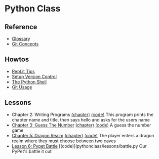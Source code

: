 Python Class
============


Reference
---------

* [Glossary](docs/glossary.md)
* [Git Concepts](docs/git-concepts.md)


Howtos
------

* [Repl.it Tips](docs/replit-tips.md)
* [Setup Version Control](docs/setup-version-control.md)
* [The Python Shell](docs/exercises_1.md)
* [Git Usage](docs/git-usage.md)


Lessons
-------

* Chapter 2: Writing Programs [(chapter)](http://inventwithpython.com/invent4thed/chapter2.html) [(code)](pythonclass/lessons/lessons/hello_world.py)
  This program prints the chapter name and title, then says hello and asks for the users name
* [Chapter 3: Guess The Number](docs/lessons/03_guess_the_number.md) [(chapter)](http://inventwithpython.com/invent4thed/chapter3.html) [(code)](pythonclass/lessons/guess.py)
   A guess the number game
* [Chapter 5: Dragon Realm](docs/lessons/05_dragon_realm.md) [(chapter)](http://inventwithpython.com/invent4thed/chapter5.html) [(code)](pythonclass/lessons/dragonrealm/dragon_realm.py)
   The player enters a dragon realm where they must choose between two caves
* [Lesson 6: Pypet Battle](docs/lessons/06_battle.md) [(code)](pythonclass/lessons/battle.py
  Our PyPet's battle it out
